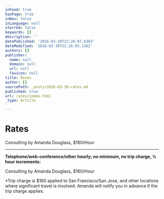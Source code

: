 ```yaml
---
inFeed: true
hasPage: true
inNav: false
inLanguage: null
starred: false
keywords: []
description: ''
datePublished: '2016-03-30T22:26:07.638Z'
dateModified: '2016-03-30T22:26:03.136Z'
authors: []
publisher:
  name: null
  domain: null
  url: null
  favicon: null
title: Rates
author: []
sourcePath: _posts/2016-03-30-rates.md
published: true
url: rates/index.html
_type: Article

---
```

# Rates

Consulting by Amanda Douglass, $160/Hour

****

**Telephone/web-conference/other hourly; no minimum, no trip charge, ¼ hour increments:**

Consulting by Amanda Douglass, $160/Hour

\*Trip charge is $160 applied to San Francisco/San Jose, and other locations where significant travel is involved. Amanda will notify you in advance if the trip charge applies.